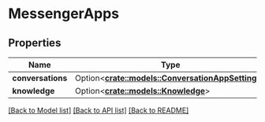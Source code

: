 # MessengerApps

## Properties

Name | Type | Description | Notes
------------ | ------------- | ------------- | -------------
**conversations** | Option<[**crate::models::ConversationAppSettings**](ConversationAppSettings.md)> |  | [optional]
**knowledge** | Option<[**crate::models::Knowledge**](Knowledge.md)> |  | [optional]

[[Back to Model list]](../README.md#documentation-for-models) [[Back to API list]](../README.md#documentation-for-api-endpoints) [[Back to README]](../README.md)


